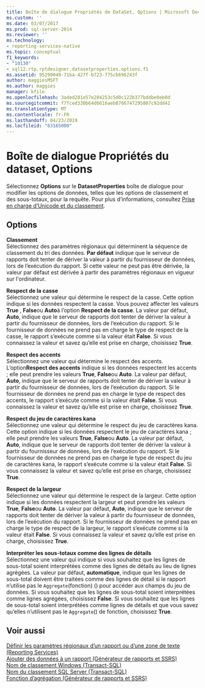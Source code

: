 ```yaml
---
title: Boîte de dialogue Propriétés de DataSet, Options | Microsoft Docs
ms.custom: ''
ms.date: 03/07/2017
ms.prod: sql-server-2014
ms.reviewer: ''
ms.technology:
- reporting-services-native
ms.topic: conceptual
f1_keywords:
- "10130"
- sql12.rtp.rptdesigner.datasetproperties.options.f1
ms.assetid: 95299049-71ba-427f-b723-775cb696243f
author: maggiesMSFT
ms.author: maggies
manager: kfile
ms.openlocfilehash: 3aded281e57e284253c5d0c122b377bddbe0eb0d
ms.sourcegitcommit: f7fced330b64d6616aeb8766747295807c92dd41
ms.translationtype: MT
ms.contentlocale: fr-FR
ms.lasthandoff: 04/23/2019
ms.locfileid: "63165000"
---
```

# <a name="dataset-properties-dialog-box-options"></a>Boîte de dialogue Propriétés du dataset, Options
  Sélectionnez **Options** sur le **DatasetProperties** boîte de dialogue pour modifier les options de données, telles que les options de classement et des sous-totaux, pour la requête. Pour plus d’informations, consultez [Prise en charge d’Unicode et du classement](../relational-databases/collations/collation-and-unicode-support.md).  
  
## <a name="options"></a>Options  
 **Classement**  
 Sélectionnez des paramètres régionaux qui déterminent la séquence de classement du tri des données. **Par défaut** indique que le serveur de rapports doit tenter de dériver la valeur à partir du fournisseur de données, lors de l’exécution du rapport. Si cette valeur ne peut pas être dérivée, la valeur par défaut est dérivée à partir des paramètres régionaux en vigueur sur l'ordinateur.  
  
 **Respect de la casse**  
 Sélectionnez une valeur qui détermine le respect de la casse. Cette option indique si les données respectent la casse. Vous pouvez affecter les valeurs **True** , **False**ou **Auto**à l’option **Respect de la casse**. La valeur par défaut, **Auto**, indique que le serveur de rapports doit tenter de dériver la valeur à partir du fournisseur de données, lors de l’exécution du rapport. Si le fournisseur de données ne prend pas en charge le type de respect de la casse, le rapport s’exécute comme si la valeur était **False**. Si vous connaissez la valeur et savez qu’elle est prise en charge, choisissez **True**.  
  
 **Respect des accents**  
 Sélectionnez une valeur qui détermine le respect des accents. L’option**Respect des accents** indique si les données respectent les accents ; elle peut prendre les valeurs **True**, **False**ou **Auto**. La valeur par défaut, **Auto**, indique que le serveur de rapports doit tenter de dériver la valeur à partir du fournisseur de données, lors de l’exécution du rapport. Si le fournisseur de données ne prend pas en charge le type de respect des accents, le rapport s’exécute comme si la valeur était **False**. Si vous connaissez la valeur et savez qu’elle est prise en charge, choisissez **True**.  
  
 **Respect du jeu de caractères kana**  
 Sélectionnez une valeur qui détermine le respect du jeu de caractères kana. Cette option indique si les données respectent le jeu de caractères kana ; elle peut prendre les valeurs **True**, **False**ou **Auto**. La valeur par défaut, **Auto**, indique que le serveur de rapports doit tenter de dériver la valeur à partir du fournisseur de données, lors de l’exécution du rapport. Si le fournisseur de données ne prend pas en charge le type de respect du jeu de caractères kana, le rapport s’exécute comme si la valeur était **False**. Si vous connaissez la valeur et savez qu’elle est prise en charge, choisissez **True**.  
  
 **Respect de la largeur**  
 Sélectionnez une valeur qui détermine le respect de la largeur. Cette option indique si les données respectent la largeur et peut prendre les valeurs **True**, **False**ou **Auto**. La valeur par défaut, **Auto**, indique que le serveur de rapports doit tenter de dériver la valeur à partir du fournisseur de données, lors de l’exécution du rapport. Si le fournisseur de données ne prend pas en charge le type de respect de la largeur, le rapport s’exécute comme si la valeur était **False**. Si vous connaissez la valeur et savez qu’elle est prise en charge, choisissez **True**.  
  
 **Interpréter les sous-totaux comme des lignes de détails**  
 Sélectionnez une valeur qui indique si vous souhaitez que les lignes de sous-total soient interprétées comme des lignes de détails au lieu de lignes agrégées. La valeur par défaut, **automatique**, indique que les lignes de sous-total doivent être traitées comme des lignes de détail si le rapport n’utilise pas le `Aggregate`(fonction) () pour accéder aux champs du jeu de données. Si vous souhaitez que les lignes de sous-total soient interprétées comme lignes agrégées, choisissez **False**. Si vous souhaitez que les lignes de sous-total soient interprétées comme lignes de détails et que vous savez qu’elles n’utilisent pas le `Aggregate`() de fonction, choisissez **True**.  
  
## <a name="see-also"></a>Voir aussi  
 [Définir les paramètres régionaux d’un rapport ou d’une zone de texte &#40;Reporting Services&#41;](report-design/set-the-locale-for-a-report-or-text-box-reporting-services.md)   
 [Ajouter des données à un rapport &#40;Générateur de rapports et SSRS&#41;](report-data/report-datasets-ssrs.md)   
 [Nom de classement Windows &#40;Transact-SQL&#41;](/sql/t-sql/statements/windows-collation-name-transact-sql)   
 [Nom du classement SQL Server &#40;Transact-SQL&#41;](/sql/t-sql/statements/sql-server-collation-name-transact-sql)   
 [Fonction d’agrégation &#40;Générateur de rapports et SSRS&#41;](report-design/report-builder-functions-aggregate-function.md)  
  
  
